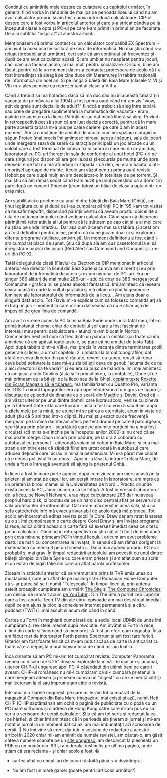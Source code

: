 Continui cu amintirile mele despre calculatoare cu capitolul următor, în general fiind vorba în rândurile de mai jos de perioada liceului când nu am avut calculator propriu și am fost cumva între două calculatoare: CIP-ul despre care a fost vorba [în articolul anterior](https://www.rusiczki.net/2021/07/08/cronici-calculatoricesti-cip/) și care s-a stricat cândva pe la începutul clasei a opta și PC-ul pe care l-am primit în primul an de facultate. De aici subtitlul "inspirat" al acestui articol.

Menționasem că primul contact cu un calculator compatibil ZX Spectrum l-am avut la acea ocazie solitară de cerc de informatică. Nu mai știu când s-a reluat (probabil anul următor), cert este că am continuat să frecventez și după ce am avut calculator acasă. Și am umblat nu neapărat pentru jocuri, căci cam aia făceam acolo, ci mai mult pentru socializare. Oricum, bine am făcut, pentru că la un moment dat m-a contactat profesoara de acolo că i-a fost încredințat să aleagă pe cine duce din Maramureș în tabăra națională de informatică din acel an. Și pe lângă 3 băieți din Baia Mare (clasele V, VI și VII) m-a ales pe mine ca reprezentant al clasei a VIII-a.

Când a trebuit să mă hotărăsc dacă să mă duc sau nu în această tabără (în vacanța de primăvara a lui 1994) a fost prima oară când mi-am zis "wow, atât de grele sunt deciziile de adult?" fiindcă a trebuit să aleg între tabără sau orele de pregătire suplimentară la matematică din vacanță - eram înainte de admiterea la liceu. Părinții mi-au dat mână liberă să aleg. Privind în retrospectivă pot să spun că am luat decizia corectă, pentru că în mare parte această tabără m-a pus pe calea carierei pe care o am în acest moment. Am și o mulțime de amintiri de acolo: cum îmi spălam ciorapii cu săpun Protex (mai precis [îmi amintesc mirosul acestui săpun](https://www.rusiczki.net/2014/08/22/alti-10-ani/)), sala de jocuri unde mergeam seară de seară cu atracția principală un joc arcade cu un soldat care a fost terminat de cineva fix în seara în care eu nu m-am dus, laboratorul cu PC-uri încropit în sala de conferințe al unui hotel (PC-uri pe care singurul joc disponibil era gorilla.bas) și excursia pe munte unde spre deosebire de toți nu mă afundam în zăpadă - că deh, eu eram băiatu' dintr-un orășel aproape de munte. Acolo am văzut pentru prima oară revista Hobbit pe care după mulți an am descărcat-o în totalitate de pe torrent. Și mai știu că am rămas șocat când l-am auzit pe unul povestind că a dormit în parc după un concert Phoenix (eram totuși un băiat de clasa a opta dintr-un oraș mic).

Am stabilit aici o prietenie cu unul dintre băieții din Baia Mare (Ghiță), am ținut legătura cu el și după ce i-au cumpărat părinții PC în '95 l-am tot vizitat ca musafir nepoftit, disperând părinții pentru că aveam prostul obicei de a uita de noțiunea timpului când vedeam calculator. Când spun că disperam părinții mă refer atât la ai lui pentru că le stăteam pe cap cât și la ai mei care nu știau pe unde întârziu... Dar așa cum ziceam mai sus tabăra și acest om au fost definitorii pentru mine, pentru că nu ne jucam doar ci și exploram diferite programe (utilitare, antiviruși). Un moment definitoriu a fost când i-am cumpărat placă de sunet. Știu că după aia am dus casetofonul la el să înregistrăm muzici din jocuri (Red Alert sau Command and Conquer și .xm-uri din PC-X).

Tatăl colegului de clasă (Flaviu) cu Electronica CIP menționat în articolul anterior era director la liceul din Baia Sprie și cumva am nimerit și eu prin laboratorul de informatică de acolo și m-am minunat de PC-uri. Era un singur 386 alături de mai multe 286-uri - știu că doar pe 386 mergea jocul Comanche - grafica mi se părea absolut fantastică. Îmi amintesc că ieșeam seara acasă în curte la colțul garajului și mă uitam cu jind la geamurile luminate ale laboratorului de informatică de la liceu... Am ajuns doar o singură dată acolo. Tot Flaviu mi-a explicat cum să folosesc comanda arj să extrag un joc - moment în care mi-am dat seama că nu e chiar așa de imposibil de grea linia de comandă.

Am avut o vreme acces la PC la mina Baia Sprie unde lucra tatăl meu, într-o primă instanță chemat chiar de contabilul șef care a fost fascinat de interesul meu pentru calculatoare - atunci m-am blocat în Norton Commander neștiind cum să trec dintr-un panou în celălalt (cu toate ca îmi amintesc că am apăsat toate tastele, se pare că nu am dat de tasta Tab). Apoi după tabăra dintr-a VIII-a, mai precis în vacanța dintre terminarea școlii generale și liceu, a urmat capitolul 2, umblatul la biroul topografilor, dat afară de ceva director din pură răutate, revenit cu tupeu, reușit să repar ceva bubă software la care mi-au zis băieții ceva de genul: "acuma de ce nu a aici directorul să te vadă?" și eu era să pușc de mândrie. Îmi mai amintesc că am jucat acolo Goblins (ăsta și în primul birou, la contabile), Dune și ce mai primeam de la băieții de la liceu sau de la Ghiță, [copiam texte Roxette din Ecran Magazin să le tipăresc](https://www.rusiczki.net/2019/12/11/roxette/), mă familiarizam cu Quattro Pro, varianta de DOS. În biroul topografilor era aproape întotdeauna fum gros de țigară și discutau de episodul de dinainte cu o seară din [Maddie și David](https://en.wikipedia.org/wiki/Moonlighting_(TV_series)). Cred că l-am văzut ulterior pe unul dintre domnii care lucrau acolo, venise cu cineva pe la Internet Cafe-ul la care lucram - asta a fost cu vreo 5 sau 6 ani după vizitele mele pe la mină, pe atunci mi se părea o eternitate, acum în viața de adult știu că 5 ani trec într-o clipită. Nu mai știu exact cu ce frecvență mergeam pe la mină dar îmi amintesc perfect drumul pe care îl parcurgeam, scurtătura prin pădure - scurtătură care pe anumite porțiuni nu a mai fost circulată (că mina s-a închis pe la începutul anilor 2000) și nu cred că se mai poate merge. Dacă urcam prin pădure, pe la ora 2 coboram cu autobusul cu personal - câteodată voiam să cobor în Baia Mare, și cea mai stranie amintire este că zăpăcit fiind am urcat odată în autobusul care aducea deținuții care lucrau în mină la penitenciar. Mi s-a părut mie ciudat că e nenea polițistul în autobus... Apoi m-a lăsat la intrare în Baia Mare, de unde a fost o întreagă aventură să ajung la prietenul Ghiță.

În liceu a fost în mare parte agonie, după cum ziceam am mers acasă pe la prieteni și am stat pe capul lor, am cerșit intrare în laboratoare, am mers cu un prieten la biroul mamei lui la Universitatea de Nord... Practic oriunde exista acces la PC, Janos incerca să se înfigă. A fost interesant laboratorul de la liceu, pe Novell Netware, erau niște calculatoare 286 dar nu aveau propriul hard disk, ci bootau de pe un hard disc central aflat pe serverul din sala profesorilor de informatică. Cât m-am mai cerșit în acea sală, știu că șefa catedrei de info mă evacua invariabil de acolo dacă mă prindea. Tot acolo am încercat să editez revista școlii în Corel Draw dar am ratat lansarea cu o zi. Îmi cumpărasem o carte despre Corel Draw și am învățat programul la rece, adică citind acasă din carte fără să exersez imediat ceea ce citesc pe un calculator. Gândind în retrospectivă nu știu cât ar fi fost de bine dacă prin ceva minune primeam PC în timpul liceului, oricum am avut probleme destul de mari cu concentrarea la învățat, în sensul că am rămas corigent la matematică cu media 3 pe un trimestru... Dacă mai apărea propriul PC era probabil și mai grav. În timpul redactării articolului am povestit cu unul dintre băieții olimpici din Baia Sprie cu care eram prieten și am aflat cum au scris ei un ecran de login fake din care au aflat parola profesorilor.

Ziceam în articolul anterior că pe vremuri am prins la TVR emisiunea cu mustăciosul, care am aflat de pe mailing list-ul Romanian Home Computer că s-ar putea să se fi numit "Teleșcoala". În timpul liceului, prin antena satelit proaspăt cumpărata am urmărit [The Site](https://en.wikipedia.org/wiki/The_Site) și [The Computer Chronicles](https://en.wikipedia.org/wiki/Computer_Chronicles) (un deliciu de urmărit acum [pe YouTube](https://www.youtube.com/channel/UCkJ6eQKpHZgsZBla4JgKj3A)). Din The Site a pornit Leo Laporte care a fost apoi la Tech TV din ale cărui episoade am mai descărcat imediat după ce am ajuns la bloc la conexiune internet permanentă și a cărui podcast (TWiT) îl mai ascult și acum din când în când.

Cartea cu Forth în maghiară cumpărată de la sediul local UDMR de unde îmi cumpăram și revistele imediat după revoluție. Am învățat și Forth la rece, citind din carte și încercând să memorez. A fost un efort cam degeaba. Însă am făcut rost de interpretor Forth pentru Spectrum și am fost tare fericit. Ulterior am fost foarte fericit că m-am putut scăpa de carte la anticariat cu toate că era depășită moral binișor încă de când mi-am luat-o.

Încă dinainte să am PC mi-am tot cumpărat reviste: Computer Panorama (venea cu discuri de 5.25" duse și explorate la mină - le mai am și acuma), ulterior CHIP-ul unguresc apoi PC-X câteodată din ultimii bani pe care-i aveam. CHIP-ul românesc nu mi-l cumpăram că și-l cumpăra prietenul la care mergeam adesea și primeam cumva un "digest" cu ce se merită citit și mai lecturam la el sau împrumutam câte o revistă.

Într-unul din ziarele ungurești pe care mi le-am tot cumpărat de la magazinul Compact din Baia Mare (magazinul mai există și azi), numit Heti CHIP (CHIP săptămânal) am ochit o pagină de publicitate cu o poză cu un PC mare și frumos și o adresă de Hong Kong către care m-am pus eu să scriu o scrisoare de cerșit calculator. Știu că am tot scris și redactat la ea (pe hârtie), și chiar îmi amintesc că în perioada aia țineam și jurnal și mi-am notat în jurnal la un moment dat că azi am mai îmbunătățit azi scrisoarea de cerșit. 🙂 Nu îmi vine să cred, dar într-o sesiune de redactare a acestui articol în 2020 chiar mi-am amintit de numele revistei, am căutat-o, am găsit câteva numere scanate pe un [site unguresc](https://retroujsag.com/), am descărcat la plesneală un PDF cu un număr din '93 și am derulat instinctiv pe ultima pagina, unde știam că era reclama - și chiar acolo a fost. 😀

* cartea albă cu cheat-uri de jocuri răsfoită până s-a dezintegrat

* Nu am fost un mare gamer (poate pentru articolul următor?)
